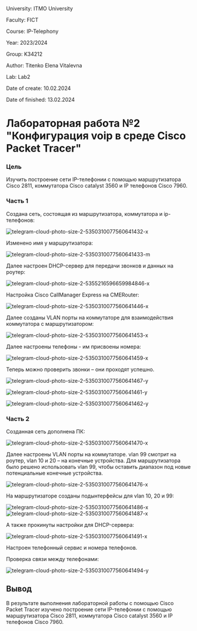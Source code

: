 University: ITMO University

Faculty: FICT

Course: IP-Telephony

Year: 2023/2024

Group: K34212

Author: Titenko Elena Vitalevna

Lab: Lab2

Date of create: 10.02.2024

Date of finished: 13.02.2024


# Лабораторная работа №2 "Конфигурация voip в среде Сisco Packet Tracer"

### Цель
Изучить построение сети IP-телефонии с помощью маршрутизатора Cisco 2811, коммутатора Cisco catalyst 3560 и IP телефонов Cisco 7960.

### Часть 1

Создана сеть, состоящая из маршрутизатора, коммутатора и ip-телефонов:

![telegram-cloud-photo-size-2-5350310077560641432-x](https://github.com/oxxawsm/2023_2024-ip-telephony-k34212-titenko_e_v/assets/63160594/a3caa660-5df8-4255-a469-d398b61fba3c)

Изменено имя у маршрутизатора:

![telegram-cloud-photo-size-2-5350310077560641433-m](https://github.com/oxxawsm/2023_2024-ip-telephony-k34212-titenko_e_v/assets/63160594/2dc7ab08-7e24-48bd-8db0-d6e1648e8695)

Далее настроен DHCP-сервер для передачи звонков и данных на роутер:

![telegram-cloud-photo-size-2-5355216596659984846-x](https://github.com/oxxawsm/2023_2024-ip-telephony-k34212-titenko_e_v/assets/63160594/331b7a87-f252-4c2b-8867-df2481e1d08c)

Настройка Cisco CallManager Express на CMERouter:

![telegram-cloud-photo-size-2-5350310077560641446-x](https://github.com/oxxawsm/2023_2024-ip-telephony-k34212-titenko_e_v/assets/63160594/b8c6f54d-e6cf-4157-9b51-31148a71913f)

Далее созданы VLAN порты на коммутаторе для взаимодействия коммутатора с маршрутизатором:

![telegram-cloud-photo-size-2-5350310077560641453-x](https://github.com/oxxawsm/2023_2024-ip-telephony-k34212-titenko_e_v/assets/63160594/651e0f80-6759-47bc-8c32-d9b16af61143)

Далее настроены телефоны - им присвоены номера:

![telegram-cloud-photo-size-2-5350310077560641459-x](https://github.com/oxxawsm/2023_2024-ip-telephony-k34212-titenko_e_v/assets/63160594/8b0a4cbb-d5de-4138-aa75-392518f2b496)

Теперь можно проверить звонки – они проходят успешно.

![telegram-cloud-photo-size-2-5350310077560641467-y](https://github.com/oxxawsm/2023_2024-ip-telephony-k34212-titenko_e_v/assets/63160594/966bd3b2-517b-48a2-9087-0b5b64f012c5)

![telegram-cloud-photo-size-2-5350310077560641461-y](https://github.com/oxxawsm/2023_2024-ip-telephony-k34212-titenko_e_v/assets/63160594/31060ded-9e26-44a0-9c87-66b5414c07cd)

![telegram-cloud-photo-size-2-5350310077560641462-y](https://github.com/oxxawsm/2023_2024-ip-telephony-k34212-titenko_e_v/assets/63160594/9f3464f0-c488-4433-9111-450bbb047bb2)

### Часть 2

Созданная сеть дополнена ПК:

![telegram-cloud-photo-size-2-5350310077560641470-x](https://github.com/oxxawsm/2023_2024-ip-telephony-k34212-titenko_e_v/assets/63160594/5f677fe1-11e2-4d53-8774-a610c47f1021)

Далее настроены VLAN порты на коммутаторе. vlan 99 смотрит на роутер, vlan 10 и 20 – на конечные устройства. Для маршрутизатора было решено использовать vlan 99, чтобы оставить диапазон под новые потенциальные конечные устройства.

![telegram-cloud-photo-size-2-5350310077560641476-x](https://github.com/oxxawsm/2023_2024-ip-telephony-k34212-titenko_e_v/assets/63160594/743174b8-6b04-4bd6-8bab-c37654a3c771)

На маршрутизаторе созданы подынтерфейсы для vlan 10, 20 и 99:

![telegram-cloud-photo-size-2-5350310077560641486-x](https://github.com/oxxawsm/2023_2024-ip-telephony-k34212-titenko_e_v/assets/63160594/60ece366-024c-4afc-9068-ee09f2824023)
![telegram-cloud-photo-size-2-5350310077560641487-x](https://github.com/oxxawsm/2023_2024-ip-telephony-k34212-titenko_e_v/assets/63160594/e789e26b-0a68-4d44-af01-afc959c609ea)

А также прокинуты настройки для DHCP-сервера:

![telegram-cloud-photo-size-2-5350310077560641491-x](https://github.com/oxxawsm/2023_2024-ip-telephony-k34212-titenko_e_v/assets/63160594/c2a353e8-dbb8-4640-a1e4-ef4dea2e8c1f)

Настроен телефонный сервис и номера телефонов.

Проверка связи между телефонами:

![telegram-cloud-photo-size-2-5350310077560641494-y](https://github.com/oxxawsm/2023_2024-ip-telephony-k34212-titenko_e_v/assets/63160594/9cf4a3b8-9c47-477e-ae19-fa71f9dba460)

## Вывод
В результате выполнения лабораторной работы с помощью Cisco Packet Tracer изучено построение сети IP-телефонии с помощью маршрутизатора Cisco 2811, коммутатора Cisco catalyst 3560 и IP телефонов Cisco 7960.
